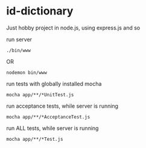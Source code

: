 # id-dictionary
Just hobby project in node.js, using express.js and so

run server
```
./bin/www
```
OR
```
nodemon bin/www
```

run tests with globally installed mocha
```
mocha app/**/*UnitTest.js
```

run acceptance tests, while server is running
```
mocha app/**/*AcceptanceTest.js
```

run ALL tests, while server is running
```
mocha app/**/*Test.js
```